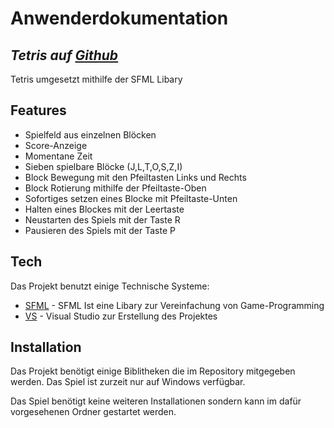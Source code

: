# Anwenderdokumentation
## _Tetris auf [Github]_
Tetris umgesetzt mithilfe der SFML Libary

## Features

- Spielfeld aus einzelnen Blöcken
- Score-Anzeige
- Momentane Zeit
- Sieben spielbare Blöcke (J,L,T,O,S,Z,I)
- Block Bewegung mit den Pfeiltasten Links und Rechts
- Block Rotierung mithilfe der Pfeiltaste-Oben
- Sofortiges setzen eines Blocke mit Pfeiltaste-Unten
- Halten eines Blockes mit der Leertaste
- Neustarten des Spiels mit der Taste R
- Pausieren des Spiels mit der Taste P

## Tech

Das Projekt benutzt einige Technische Systeme:

- [SFML] - SFML Ist eine Libary zur Vereinfachung von Game-Programming
- [VS] - Visual Studio zur Erstellung des Projektes


## Installation

Das Projekt benötigt einige Biblitheken die im Repository mitgegeben werden.
Das Spiel ist zurzeit nur auf Windows verfügbar.

Das Spiel benötigt keine weiteren Installationen sondern kann im dafür vorgesehenen Ordner gestartet werden.


   [SFML]: <https://www.sfml-dev.org/>
   [Github]: <https://github.com/TK221/Tetris>
   [VS]: <https://visualstudio.microsoft.com/de/vs/>
